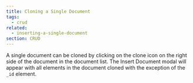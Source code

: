```yaml
---
title: Cloning a Single Document
tags:
  - crud
related:
  - inserting-a-single-document
section: CRUD
---
```


A single document can be cloned by clicking on the clone icon
<i class='fa fa-clone' aria-hidden='true'></i> on the right
side of the document in the document list. The Insert Document
modal will appear with all elements in the document cloned with
the exception of the `_id` element.
